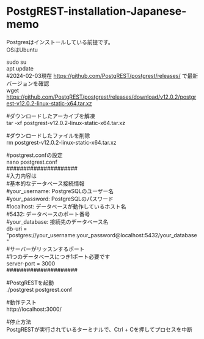 # PostgREST-installation-Japanese-memo  

Postgresはインストールしている前提です。  
OSはUbuntu  

sudo su  
apt update  
#2024-02-03現在 https://github.com/PostgREST/postgrest/releases/ で最新バージョンを確認  
wget https://github.com/PostgREST/postgrest/releases/download/v12.0.2/postgrest-v12.0.2-linux-static-x64.tar.xz  

#ダウンロードしたアーカイブを解凍  
tar -xf postgrest-v12.0.2-linux-static-x64.tar.xz  

#ダウンロードしたファイルを削除  
rm postgrest-v12.0.2-linux-static-x64.tar.xz  

#postgrest.confの設定   
nano postgrest.conf  
#####################  
#入力内容は    
#基本的なデータベース接続情報  
#your_username: PostgreSQLのユーザー名  
#your_password: PostgreSQLのパスワード  
#localhost: データベースが動作しているホスト名  
#5432: データベースのポート番号  
#your_database: 接続先のデータベース名  
db-uri = "postgres://your_username:your_password@localhost:5432/your_database"  
#サーバーがリッスンするポート  
#1つのデータベースにつき1ポート必要です  
server-port = 3000  
#####################


#PostgRESTを起動  
./postgrest postgrest.conf  

#動作テスト  
http://localhost:3000/  

#停止方法  
PostgRESTが実行されているターミナルで、Ctrl + Cを押してプロセスを中断  
